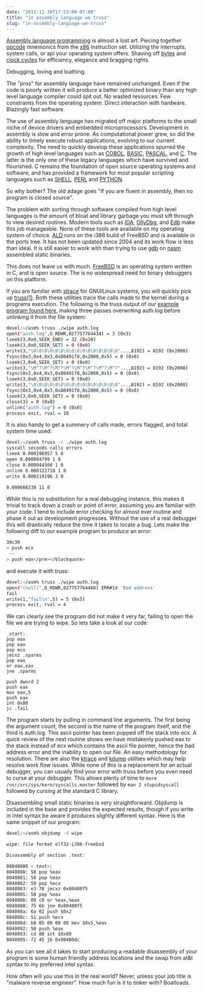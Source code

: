 ```yaml
---
date: "2011-12-30T17:53:00-07:00"
title: "In assembly language we truss"
slug: "in-assembly-language-we-truss"
---
```


[Assembly language programming](http://en.wikipedia.org/wiki/Assembly_language) is almost a lost art. Piecing together [opcode](http://en.wikipedia.org/wiki/Opcode) mnemonics from the [x86](http://en.wikipedia.org/wiki/X86_instruction_listings) instruction set. Utilizing the interrupts, system calls, or api your operating system offers. Shaving off [bytes](http://en.wikipedia.org/wiki/Byte) and [clock cycles](http://en.wikipedia.org/wiki/Cycles_per_instruction) for efficiency, elegance and bragging rights.

Debugging, loving and loathing.

The "pros" for assembly language have remained unchanged. Even if the code is poorly written it will produce a better optimized binary than any high level language compiler could spit out. No wasted resources. Few constraints from the operating system. Direct interaction with hardware. Blazingly fast software.

The use of assembly language has migrated off major platforms to the small niche of device drivers and embedded microprocessors. Development in assembly is slow and error prone. As computational power grew, so did the ability to timely execute robust applications, evolving to our current complexity. The need to quickly develop these applications spurred the growth of high level languages such as [COBOL](http://en.wikipedia.org/wiki/COBOL), [BASIC](http://en.wikipedia.org/wiki/BASIC), [PASCAL](http://en.wikipedia.org/wiki/Pascal_(programming_language)), and [C](http://en.wikipedia.org/wiki/C_(programming_language)). The latter is the only one of these legacy languages which have survived and flourished. C remains the foundation of open source operating systems and software, and has provided a framework for most popular scripting languages such as [SHELL](http://en.wikipedia.org/wiki/Shell_script), [PERL](http://en.wikipedia.org/wiki/Perl) and [PYTHON](http://en.wikipedia.org/wiki/Python_(programming_language)).

So why bother? The old adage goes "If you are fluent in assembly, then no program is closed source".

The problem with sorting through software compiled from high level languages is the amount of bloat and library garbage you must sift through to view desired routines. Modern tools such as [IDA](http://www.hex-rays.com/products/ida/index.shtml), [OllyDbg](http://www.ollydbg.de), and [Edb](http://codef00.com/projects#debugger) make this job manageable. None of these tools are available on my operating system of choice. [ALD](http://ald.sourceforge.net/) runs on the i386 build of FreeBSD and is available in the ports tree. It has not been updated since 2004 and its work flow is less than ideal. It is still easier to work with than trying to use [gdb](http://www.gnu.org/software/gdb/) on [nasm](http://www.nasm.us/) assembled static binaries.

This does not leave us with much. [FreeBSD](http://www.freebsd.org/) is an operating system written in C, and is open source. The is no widespread need for binary debuggers on this platform.

If you are familiar with [strace](http://en.wikipedia.org/wiki/Strace) for GNU/Linux systems, you will quickly pick up [truss(1)](http://www.freebsd.org/cgi/man.cgi?query=truss&amp;apropos=0&amp;sektion=0&amp;manpath=FreeBSD+8.2-RELEASE&amp;arch=default&amp;format=html). Both these utilities trace the calls made to the kernel during a programs execution. The following is the truss output of our [example program found here](https://github.com/eholzbach/assembly/blob/master/wipe.asm), making three passes overwriting auth.log before unlinking it from the file system:

```bash
devel:~/asm% truss ./wipe auth.log
open("auth.log",O_RDWR,027757764434) = 3 (0x3)
lseek(3,0x0,SEEK_END) = 32 (0x20)
lseek(3,0x0,SEEK_SET) = 0 (0x0)
write(3,"\0\0\0\0\0\0\0\0\0\0\0\0\0\0\0\0"...,8192) = 8192 (0x2000)
fsync(0x3,0x4,0x3,0x80491f8,0x2000,0x5) = 0 (0x0)
lseek(3,0x0,SEEK_SET) = 0 (0x0)
write(3,"\M^?\M^?\M^?\M^?\M^?\M^?\M^?\M^?"...,8192) = 8192 (0x2000)
fsync(0x3,0x4,0x3,0x80491f8,0x2000,0x5) = 0 (0x0)
lseek(3,0x0,SEEK_SET) = 0 (0x0)
write(3,"\0\0\0\0\0\0\0\0\0\0\0\0\0\0\0\0"...,8192) = 8192 (0x2000)
fsync(0x3,0x4,0x3,0x80491f8,0x2000,0x5) = 0 (0x0)
lseek(3,0x0,SEEK_SET) = 0 (0x0)
close(3) = 0 (0x0)
unlink("auth.log") = 0 (0x0)
process exit, rval = 10
```

It is also handy to get a summery of calls made, errors flagged, and total system time used:
```bash
devel:~/asm% truss -c ./wipe auth.log
syscall seconds calls errors
lseek 0.000196957 5 0
open 0.000084799 1 0
close 0.000044560 1 0
unlink 0.000122718 1 0
write 0.000219196 3 0

0.000668230 11 0
```
While this is no substitution for a real debugging instance, this makes it trivial to track down a crash or point of error, assuming you are familiar with your code. I tend to include error checking for almost ever routine and phase it out as development progresses. Without the use of a real debugger this will drastically reduce the time it takes to locate a bug. Lets make the following diff to our example program to produce an error:

```bash
30c30
< push ecx
 --
> push eax</pre></blockquote>
```
and execute it with truss:
```bash
devel:~/asm% truss ./wipe auth.log
open("(null)",O_RDWR,027757764460) ERR#14 'Bad address'
fail
write(1,"fail\n",5) = 5 (0x5)
process exit, rval = 4
```
We can clearly see the program did not make it very far, failing to open the file we are trying to wipe. So lets take a look at our code:

```
_start:
pop eax
pop eax
pop ecx
jecxz .sparms
pop eax
or eax,eax
jne .sparms

push dword 2
push eax
mov eax,5
push eax
int 0x80
jc .fail
```

The program starts by pulling in command line arguments. The first being the argument count, the second is the name of the program itself, and the third is auth.log. This ascii pointer has been popped off the stack into ecx. A quick review of the next routine shows we have mistakenly pushed eax to the stack instead of ecx which contains the ascii file pointer, hence the bad address error and the inability to open our file. An easy methodology for resolution. There are also the [ktrace](http://www.freebsd.org/cgi/man.cgi?query=ktrace&amp;sektion=1) and [kdump](http://www.freebsd.org/cgi/man.cgi?query=kdump&amp;sektion=1) utilities which may help resolve work flow issues. While none of this is a replacement for an actual debugger, you can usually find your error with truss before you even need to curse at your debugger. This allows plenty of time to `more /usr/src/sys/kern/syscalls.master` followed by `man 2 stupidsyscall` followed by cursing at the standard C library.

Disassembling small static binaries is very straightforward. Objdump is included in the base and provides the expected results, though if you write in intel syntax be aware it produces slightly different syntax. Here is the same snippet of our program:

```bash
devel:~/asm% objdump -d wipe

wipe: file format elf32-i386-freebsd

Disassembly of section .text:

08048080 <.text>:
8048080: 58 pop %eax
8048081: 58 pop %eax
8048082: 59 pop %ecx
8048083: e3 70 jecxz 0x80480f5
8048085: 58 pop %eax
8048086: 09 c0 or %eax,%eax
8048088: 75 6b jne 0x80480f5
804808a: 6a 02 push $0x2
804808c: 51 push %ecx
804808d: b8 05 00 00 00 mov $0x5,%eax
8048092: 50 push %eax
8048093: cd 80 int $0x80
8048095: 72 45 jb 0x80480dc
```

As you can see all it takes to start producing a readable disassembly of your program is some human friendly address locations and the swap from at&amp;t syntax to my preferred intel syntax.

How often will you use this in the real world? Never, unless your job title is "malware reverse engineer". How much fun is it to tinker with? Boatloads.
